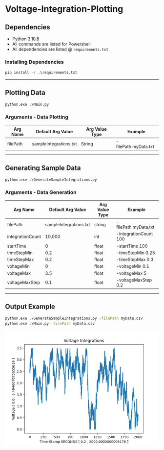 # Voltage-Integration-Plotting

## **Dependencies**

* Python 3.10.8
* All commands are listed for Powershell
* All dependencies are listed @ `requirements.txt`

### **Installing Dependencies**

``` cmd
pip install -r .\requirements.txt
```

---

## **Plotting Data**

```cmd
python.exe .\Main.py
```

### **Arguments - Data Plotting**

| Arg Name | Default Arg Value      | Arg Value Type | Example               |
| -------- | ---------------------- | -------------- | --------------------- |
| filePath | sampleIntegrations.txt | String         | -filePath myData.txt |

---

## **Generating Sample Data**

```cmd
python.exe .\GenerateSampleIntegrations.py
```

### **Arguments - Data Generation**

| Arg Name         | Default Arg Value      | Arg Value Type | Example               |
| ---------------- | ---------------------- | -------------- | --------------------- |
| filePath         | sampleIntegrations.txt | string         | -filePath myData.txt |
| integrationCount | 10,000                 | int            | -integrationCount 100 |
| startTime        | 0                      | float          | -startTime 100        |
| timeStepMin      | 0.2                    | float          | -timeStepMin 0.25     |
| timeStepMax      | 0.2                    | float          | -timeStepMax 0.3     |
| voltageMin       | 0                      | float          | -voltageMin 0.1       |
| voltageMax       | 3.5                    | float          | -voltageMax 5         |
| voltageMaxStep   | 0.1                    | float          | -voltageMaxStep 0.2   |

---

## **Output Example**

```cmd
python.exe .\GenerateSampleIntegrations.py -filePath myData.csv
python.exe .\Main.py -filePath myData.csv
```

![Plot of Generated Sample Data](./Figure_1.png "Plot of Generated Sample Data")
